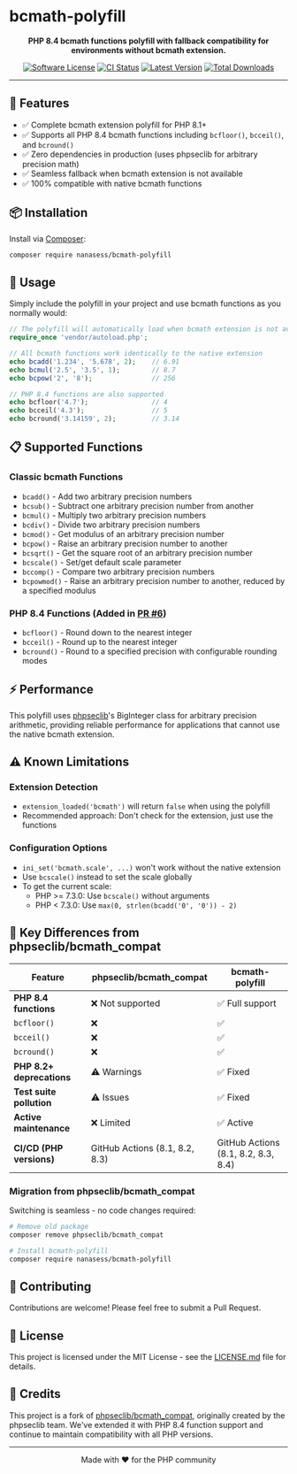 # bcmath-polyfill

<p align="center">
  <strong>PHP 8.4 bcmath functions polyfill with fallback compatibility for environments without bcmath extension.</strong>
</p>

<p align="center">
  <a href="LICENSE.md"><img src="https://img.shields.io/badge/license-MIT-brightgreen.svg?style=flat-square" alt="Software License"></a>
  <a href="https://github.com/nanasess/bcmath-polyfill/actions/workflows/ci.yml?query=branch%3Amain"><img src="https://github.com/nanasess/bcmath-polyfill/actions/workflows/ci.yml/badge.svg?branch=main&event=push" alt="CI Status"></a>
  <a href="https://packagist.org/packages/nanasess/bcmath-polyfill"><img src="https://img.shields.io/packagist/v/nanasess/bcmath-polyfill.svg?style=flat-square" alt="Latest Version"></a>
  <a href="https://packagist.org/packages/nanasess/bcmath-polyfill"><img src="https://img.shields.io/packagist/dt/nanasess/bcmath-polyfill.svg?style=flat-square" alt="Total Downloads"></a>
</p>

---

## 🚀 Features

- ✅ Complete bcmath extension polyfill for PHP 8.1+
- ✅ Supports all PHP 8.4 bcmath functions including `bcfloor()`, `bcceil()`, and `bcround()`
- ✅ Zero dependencies in production (uses phpseclib for arbitrary precision math)
- ✅ Seamless fallback when bcmath extension is not available
- ✅ 100% compatible with native bcmath functions

## 📦 Installation

Install via [Composer](https://getcomposer.org/):

```bash
composer require nanasess/bcmath-polyfill
```

## 🔧 Usage

Simply include the polyfill in your project and use bcmath functions as you normally would:

```php
// The polyfill will automatically load when bcmath extension is not available
require_once 'vendor/autoload.php';

// All bcmath functions work identically to the native extension
echo bcadd('1.234', '5.678', 2);    // 6.91
echo bcmul('2.5', '3.5', 1);        // 8.7
echo bcpow('2', '8');               // 256

// PHP 8.4 functions are also supported
echo bcfloor('4.7');                // 4
echo bcceil('4.3');                 // 5
echo bcround('3.14159', 2);         // 3.14
```

## 📋 Supported Functions

### Classic bcmath Functions
- `bcadd()` - Add two arbitrary precision numbers
- `bcsub()` - Subtract one arbitrary precision number from another
- `bcmul()` - Multiply two arbitrary precision numbers
- `bcdiv()` - Divide two arbitrary precision numbers
- `bcmod()` - Get modulus of an arbitrary precision number
- `bcpow()` - Raise an arbitrary precision number to another
- `bcsqrt()` - Get the square root of an arbitrary precision number
- `bcscale()` - Set/get default scale parameter
- `bccomp()` - Compare two arbitrary precision numbers
- `bcpowmod()` - Raise an arbitrary precision number to another, reduced by a specified modulus

### PHP 8.4 Functions (Added in [PR #6](https://github.com/nanasess/bcmath-polyfill/pull/6))
- `bcfloor()` - Round down to the nearest integer
- `bcceil()` - Round up to the nearest integer
- `bcround()` - Round to a specified precision with configurable rounding modes

## ⚡ Performance

This polyfill uses [phpseclib](https://github.com/phpseclib/phpseclib)'s BigInteger class for arbitrary precision arithmetic, providing reliable performance for applications that cannot use the native bcmath extension.

## ⚠️ Known Limitations

### Extension Detection
- `extension_loaded('bcmath')` will return `false` when using the polyfill
- Recommended approach: Don't check for the extension, just use the functions

### Configuration Options
- `ini_set('bcmath.scale', ...)` won't work without the native extension
- Use `bcscale()` instead to set the scale globally
- To get the current scale:
  - PHP >= 7.3.0: Use `bcscale()` without arguments
  - PHP < 7.3.0: Use `max(0, strlen(bcadd('0', '0')) - 2)`

## 🔄 Key Differences from phpseclib/bcmath_compat

| Feature | phpseclib/bcmath_compat | bcmath-polyfill |
|---------|------------------------|-----------------|
| **PHP 8.4 functions** | ❌ Not supported | ✅ Full support |
| `bcfloor()` | ❌ | ✅ |
| `bcceil()` | ❌ | ✅ |
| `bcround()` | ❌ | ✅ |
| **PHP 8.2+ deprecations** | ⚠️ Warnings | ✅ Fixed |
| **Test suite pollution** | ⚠️ Issues | ✅ Fixed |
| **Active maintenance** | ❌ Limited | ✅ Active |
| **CI/CD (PHP versions)** | GitHub Actions (8.1, 8.2, 8.3) | GitHub Actions (8.1, 8.2, 8.3, 8.4) |

### Migration from phpseclib/bcmath_compat

Switching is seamless - no code changes required:

```bash
# Remove old package
composer remove phpseclib/bcmath_compat

# Install bcmath-polyfill
composer require nanasess/bcmath-polyfill
```

## 🤝 Contributing

Contributions are welcome! Please feel free to submit a Pull Request.

## 📄 License

This project is licensed under the MIT License - see the [LICENSE.md](LICENSE.md) file for details.

## 🙏 Credits

This project is a fork of [phpseclib/bcmath_compat](https://github.com/phpseclib/bcmath_compat), originally created by the phpseclib team. We've extended it with PHP 8.4 function support and continue to maintain compatibility with all PHP versions.

---

<p align="center">
  Made with ❤️ for the PHP community
</p>